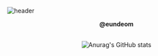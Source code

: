 ![header](https://capsule-render.vercel.app/api?type=rounded&color=ffffff&height=150&section=header&text=c◘dedump&fontSize=90)
<div align=center> 
  <b>@eundeom</b>
  <br><br>
  
  ![Anurag's GitHub stats](https://github-readme-stats.vercel.app/api?username=eundeom&show_icons=true&theme=graywhite)
</div>
